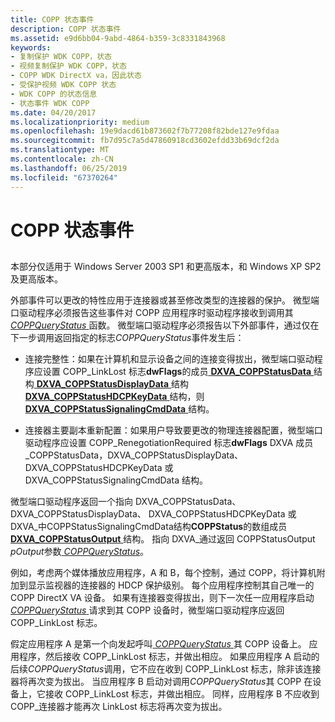 ```yaml
---
title: COPP 状态事件
description: COPP 状态事件
ms.assetid: e9d6bb04-9abd-4864-b359-3c8331843968
keywords:
- 复制保护 WDK COPP，状态
- 视频复制保护 WDK COPP，状态
- COPP WDK DirectX va，因此状态
- 受保护视频 WDK COPP 状态
- WDK COPP 的状态信息
- 状态事件 WDK COPP
ms.date: 04/20/2017
ms.localizationpriority: medium
ms.openlocfilehash: 19e9dacd61b873602f7b77208f82bde127e9fdaa
ms.sourcegitcommit: fb7d95c7a5d47860918cd3602efdd33b69dcf2da
ms.translationtype: MT
ms.contentlocale: zh-CN
ms.lasthandoff: 06/25/2019
ms.locfileid: "67370264"
---
```

# <a name="copp-status-events"></a>COPP 状态事件


## <span id="ddk_copp_status_events_gg"></span><span id="DDK_COPP_STATUS_EVENTS_GG"></span>


本部分仅适用于 Windows Server 2003 SP1 和更高版本，和 Windows XP SP2 及更高版本。

外部事件可以更改的特性应用于连接器或甚至修改类型的连接器的保护。 微型端口驱动程序必须报告这些事件对 COPP 应用程序时驱动程序接收到调用其[ *COPPQueryStatus* ](https://docs.microsoft.com/windows-hardware/drivers/display/coppquerystatus)函数。 微型端口驱动程序必须报告以下外部事件，通过仅在下一步调用返回指定的标志*COPPQueryStatus*事件发生后：

-   连接完整性：如果在计算机和显示设备之间的连接变得拔出，微型端口驱动程序应设置 COPP\_LinkLost 标志**dwFlags**的成员[ **DXVA\_COPPStatusData** ](https://docs.microsoft.com/windows-hardware/drivers/ddi/content/dxva/ns-dxva-_dxva_coppstatusdata)结构[ **DXVA\_COPPStatusDisplayData** ](https://docs.microsoft.com/windows-hardware/drivers/ddi/content/dxva/ns-dxva-_dxva_coppstatusdisplaydata)结构[ **DXVA\_COPPStatusHDCPKeyData** ](https://docs.microsoft.com/windows-hardware/drivers/ddi/content/dxva/ns-dxva-_dxva_coppstatushdcpkeydata)结构，则[ **DXVA\_COPPStatusSignalingCmdData** ](https://docs.microsoft.com/windows-hardware/drivers/ddi/content/dxva/ns-dxva-_dxva_coppstatussignalingcmddata)结构。

-   连接器主要副本重新配置：如果用户导致要更改的物理连接器配置，微型端口驱动程序应设置 COPP\_RenegotiationRequired 标志**dwFlags** DXVA 成员\_COPPStatusData，DXVA\_COPPStatusDisplayData、 DXVA\_COPPStatusHDCPKeyData 或 DXVA\_COPPStatusSignalingCmdData 结构。

微型端口驱动程序返回一个指向 DXVA\_COPPStatusData、 DXVA\_COPPStatusDisplayData、 DXVA\_COPPStatusHDCPKeyData 或 DXVA\_中COPPStatusSignalingCmdData结构**COPPStatus**的数组成员[ **DXVA\_COPPStatusOutput** ](https://docs.microsoft.com/windows-hardware/drivers/ddi/content/dxva/ns-dxva-_dxva_coppstatusoutput)结构。 指向 DXVA\_通过返回 COPPStatusOutput *pOutput*参数[ *COPPQueryStatus*](https://docs.microsoft.com/windows-hardware/drivers/display/coppquerystatus)。

例如，考虑两个媒体播放应用程序，A 和 B，每个控制，通过 COPP，将计算机附加到显示监视器的连接器的 HDCP 保护级别。 每个应用程序控制其自己唯一的 COPP DirectX VA 设备。 如果有连接器变得拔出，则下一次任一应用程序启动[ *COPPQueryStatus* ](https://docs.microsoft.com/windows-hardware/drivers/display/coppquerystatus)请求到其 COPP 设备时，微型端口驱动程序应返回 COPP\_LinkLost 标志。

假定应用程序 A 是第一个向发起呼叫[ *COPPQueryStatus* ](https://docs.microsoft.com/windows-hardware/drivers/display/coppquerystatus)其 COPP 设备上。 应用程序，然后接收 COPP\_LinkLost 标志，并做出相应。 如果应用程序 A 启动的后续*COPPQueryStatus*调用，它不应在收到 COPP\_LinkLost 标志，除非该连接器将再次变为拔出。 当应用程序 B 启动对调用*COPPQueryStatus*其 COPP 在设备上，它接收 COPP\_LinkLost 标志，并做出相应。 同样，应用程序 B 不应收到 COPP\_连接器才能再次 LinkLost 标志将再次变为拔出。

 

 





